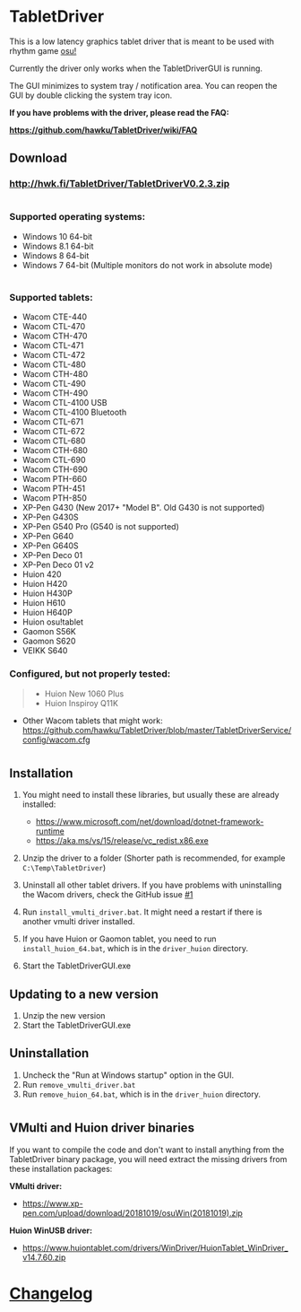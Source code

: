 # TabletDriver

This is a low latency graphics tablet driver that is meant to be used with rhythm game [osu!](https://osu.ppy.sh/home)

Currently the driver only works when the TabletDriverGUI is running.

The GUI minimizes to system tray / notification area. You can reopen the GUI by double clicking the system tray icon.

**If you have problems with the driver, please read the FAQ:**

**https://github.com/hawku/TabletDriver/wiki/FAQ**

## Download

### http://hwk.fi/TabletDriver/TabletDriverV0.2.3.zip

#

### Supported operating systems:
  - Windows 10 64-bit
  - Windows 8.1 64-bit
  - Windows 8 64-bit
  - Windows 7 64-bit (Multiple monitors do not work in absolute mode)

#

### Supported tablets:
  - Wacom CTE-440
  - Wacom CTL-470
  - Wacom CTH-470
  - Wacom CTL-471
  - Wacom CTL-472
  - Wacom CTL-480
  - Wacom CTH-480
  - Wacom CTL-490
  - Wacom CTH-490
  - Wacom CTL-4100 USB
  - Wacom CTL-4100 Bluetooth
  - Wacom CTL-671
  - Wacom CTL-672
  - Wacom CTL-680
  - Wacom CTH-680
  - Wacom CTL-690
  - Wacom CTH-690
  - Wacom PTH-660
  - Wacom PTH-451
  - Wacom PTH-850
  - XP-Pen G430 (New 2017+ "Model B". Old G430 is not supported)
  - XP-Pen G430S
  - XP-Pen G540 Pro (G540 is not supported)
  - XP-Pen G640
  - XP-Pen G640S
  - XP-Pen Deco 01
  - XP-Pen Deco 01 v2
  - Huion 420
  - Huion H420
  - Huion H430P
  - Huion H610
  - Huion H640P
  - Huion osu!tablet
  - Gaomon S56K
  - Gaomon S620
  - VEIKK S640
  
### Configured, but not properly tested:
> - Huion New 1060 Plus
> - Huion Inspiroy Q11K
  - Other Wacom tablets that might work: https://github.com/hawku/TabletDriver/blob/master/TabletDriverService/config/wacom.cfg

#

## Installation

1. You might need to install these libraries, but usually these are already installed:
    * https://www.microsoft.com/net/download/dotnet-framework-runtime
    * https://aka.ms/vs/15/release/vc_redist.x86.exe

2. Unzip the driver to a folder (Shorter path is recommended, for example `C:\Temp\TabletDriver`)
3. Uninstall all other tablet drivers. If you have problems with uninstalling the Wacom drivers, check the GitHub issue [#1](https://github.com/hawku/TabletDriver/issues/1)
4. Run `install_vmulti_driver.bat`. It might need a restart if there is another vmulti driver installed.
5. If you have Huion or Gaomon tablet, you need to run `install_huion_64.bat`, which is in the `driver_huion` directory.
6. Start the TabletDriverGUI.exe

## Updating to a new version

1. Unzip the new version
2. Start the TabletDriverGUI.exe

## Uninstallation

1. Uncheck the "Run at Windows startup" option in the GUI.
2. Run `remove_vmulti_driver.bat`
3. Run `remove_huion_64.bat`, which is in the `driver_huion` directory.

#

## VMulti and Huion driver binaries

If you want to compile the code and don't want to install anything from the TabletDriver binary package, you will need extract the missing drivers from these installation packages:

**VMulti driver:**
- https://www.xp-pen.com/upload/download/20181019/osuWin(20181019).zip

**Huion WinUSB driver:**
- https://www.huiontablet.com/drivers/WinDriver/HuionTablet_WinDriver_v14.7.60.zip

# [Changelog](docs/changelog.md)